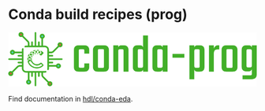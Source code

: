 # Conda build recipes (prog)

<p align="center">
  <img width=550px src="banner.png"/>
</p>

Find documentation in [hdl/conda-eda](https://github.com/hdl/conda-eda).
